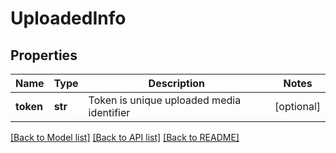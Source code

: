 # UploadedInfo

## Properties
Name | Type | Description | Notes
------------ | ------------- | ------------- | -------------
**token** | **str** | Token is unique uploaded media identifier | [optional] 

[[Back to Model list]](../README.md#documentation-for-models) [[Back to API list]](../README.md#documentation-for-api-endpoints) [[Back to README]](../README.md)


